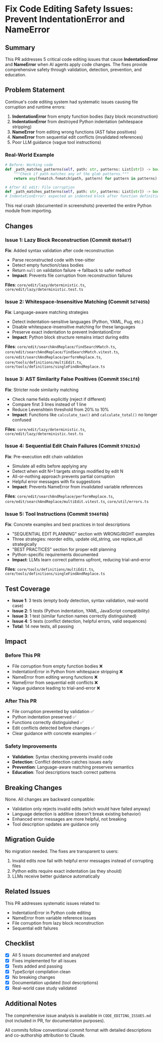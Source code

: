 # Fix Code Editing Safety Issues: Prevent IndentationError and NameError

## Summary

This PR addresses 5 critical code editing issues that cause **IndentationError** and **NameError** when AI agents apply code changes. The fixes provide comprehensive safety through validation, detection, prevention, and education.

## Problem Statement

Continue's code editing system had systematic issues causing file corruption and runtime errors:

1. **IndentationError** from empty function bodies (lazy block reconstruction)
2. **IndentationError** from destroyed Python indentation (whitespace stripping)
3. **NameError** from editing wrong functions (AST false positives)
4. **NameError** from sequential edit conflicts (invalidated references)
5. Poor LLM guidance (vague tool instructions)

### Real-World Example

```python
# Before: Working code
def _path_matches_patterns(self, path: str, patterns: List[str]) -> bool:
    """Check if path matches any of the glob patterns."""
    return any(fnmatch.fnmatch(path, pattern) for pattern in patterns)

# After AI edit: File corruption
def _path_matches_patterns(self, path: str, patterns: List[str]) -> bool:
# IndentationError: expected an indented block after function definition
```

This real crash (documented in screenshots) prevented the entire Python module from importing.

## Changes

### Issue 1: Lazy Block Reconstruction (Commit `0b95a87`)

**Fix**: Added syntax validation after code reconstruction

- Parse reconstructed code with tree-sitter
- Detect empty function/class bodies
- Return `null` on validation failure → fallback to safer method
- **Impact**: Prevents file corruption from reconstruction failures

**Files**: `core/edit/lazy/deterministic.ts`, `core/edit/lazy/deterministic.test.ts`

### Issue 2: Whitespace-Insensitive Matching (Commit `5d7405b`)

**Fix**: Language-aware matching strategies

- Detect indentation-sensitive languages (Python, YAML, Pug, etc.)
- Disable whitespace-insensitive matching for these languages
- Preserve exact indentation to prevent IndentationError
- **Impact**: Python block structure remains intact during edits

**Files**: `core/edit/searchAndReplace/findSearchMatch.ts`, `core/edit/searchAndReplace/findSearchMatch.vitest.ts`, `core/edit/searchAndReplace/performReplace.ts`, `core/tools/definitions/multiEdit.ts`, `core/tools/definitions/singleFindAndReplace.ts`

### Issue 3: AST Similarity False Positives (Commit `556c1f8`)

**Fix**: Stricter node similarity matching

- Check name fields explicitly (reject if different)
- Compare first 3 lines instead of 1 line
- Reduce Levenshtein threshold from 20% to 10%
- **Impact**: Functions like `calculate_tax()` and `calculate_total()` no longer confused

**Files**: `core/edit/lazy/deterministic.ts`, `core/edit/lazy/deterministic.test.ts`

### Issue 4: Sequential Edit Chain Failures (Commit `970282e`)

**Fix**: Pre-execution edit chain validation

- Simulate all edits before applying any
- Detect when edit N+1 targets strings modified by edit N
- All-or-nothing approach prevents partial corruption
- Helpful error messages with fix suggestions
- **Impact**: Prevents NameError from invalidated variable references

**Files**: `core/edit/searchAndReplace/performReplace.ts`, `core/edit/searchAndReplace/multiEdit.vitest.ts`, `core/util/errors.ts`

### Issue 5: Tool Instructions (Commit `5946f6b`)

**Fix**: Concrete examples and best practices in tool descriptions

- "SEQUENTIAL EDIT PLANNING" section with WRONG/RIGHT examples
- Three strategies: reorder edits, update old_string, use replace_all strategically
- "BEST PRACTICES" section for proper edit planning
- Python-specific requirements documented
- **Impact**: LLMs learn correct patterns upfront, reducing trial-and-error

**Files**: `core/tools/definitions/multiEdit.ts`, `core/tools/definitions/singleFindAndReplace.ts`

## Test Coverage

- **Issue 1**: 3 tests (empty body detection, syntax validation, real-world case)
- **Issue 2**: 5 tests (Python indentation, YAML, JavaScript compatibility)
- **Issue 3**: 1 test (similar function names correctly distinguished)
- **Issue 4**: 5 tests (conflict detection, helpful errors, valid sequences)
- **Total**: 14 new tests, all passing

## Impact

### Before This PR

- File corruption from empty function bodies ❌
- IndentationError in Python from whitespace stripping ❌
- NameError from editing wrong functions ❌
- NameError from sequential edit conflicts ❌
- Vague guidance leading to trial-and-error ❌

### After This PR

- File corruption prevented by validation ✅
- Python indentation preserved ✅
- Functions correctly distinguished ✅
- Edit conflicts detected before changes ✅
- Clear guidance with concrete examples ✅

### Safety Improvements

- **Validation**: Syntax checking prevents invalid code
- **Detection**: Conflict detection catches issues early
- **Prevention**: Language-aware matching preserves semantics
- **Education**: Tool descriptions teach correct patterns

## Breaking Changes

None. All changes are backward compatible:

- Validation only rejects invalid edits (which would have failed anyway)
- Language detection is additive (doesn't break existing behavior)
- Enhanced error messages are more helpful, not breaking
- Tool description updates are guidance only

## Migration Guide

No migration needed. The fixes are transparent to users:

1. Invalid edits now fail with helpful error messages instead of corrupting files
2. Python edits require exact indentation (as they should)
3. LLMs receive better guidance automatically

## Related Issues

This PR addresses systematic issues related to:

- IndentationError in Python code editing
- NameError from variable reference issues
- File corruption from lazy block reconstruction
- Sequential edit failures

## Checklist

- [x] All 5 issues documented and analyzed
- [x] Fixes implemented for all issues
- [x] Tests added and passing
- [x] TypeScript compilation clean
- [x] No breaking changes
- [x] Documentation updated (tool descriptions)
- [x] Real-world case study validated

## Additional Notes

The comprehensive issue analysis is available in `CODE_EDITING_ISSUES.md` (not included in PR, for documentation purposes).

All commits follow conventional commit format with detailed descriptions and co-authorship attribution to Claude.
